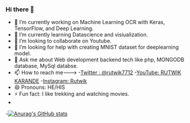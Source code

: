 ### Hi there 👋



- 🔭 I’m currently working on Machine Learning OCR with Keras, TensorFlow, and Deep Learning.
- 🌱 I’m currently learning Datascience and visiualization.
- 👯 I’m looking to collaborate on Youtube.
- 🤔 I’m looking for help with creating MNIST dataset for deeplearning model.
- 💬 Ask me about Web development backend tech like php, MONGODB database, MySql databse.
- 📫 How to reach me--->
-[Twitter : @rutwik7712](https://twitter.com/rutwik7712)
-[YouTube: RUTWIK KARANDE](https://www.youtube.com/channel/UC9SyeExqJC8-9vkxpq3zcxQ/featured)
-[Instagram: Rutwik](https://www.instagram.com/karanderutwik/)
- 😄 Pronouns: HE/HIS
- ⚡ Fun fact: I like trekking and watching movies.
- 
-[![Anurag's GitHub stats](https://github-readme-stats.vercel.app/api?username=Rutwik-28)](https://github.com/anuraghazra/github-readme-stats)
